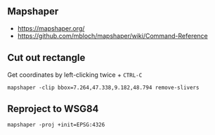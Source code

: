 ## Mapshaper
- https://mapshaper.org/
- https://github.com/mbloch/mapshaper/wiki/Command-Reference

## Cut out rectangle
Get coordinates by left-clicking twice + `CTRL-C`

    mapshaper -clip bbox=7.264,47.338,9.182,48.794 remove-slivers
    
## Reproject to WSG84

    mapshaper -proj +init=EPSG:4326
